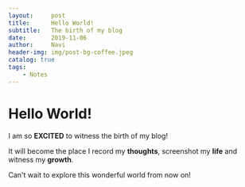 ```yaml
---
layout:     post
title:      Hello World!
subtitle:   The birth of my blog
date:       2019-11-06
author:     Navi
header-img: img/post-bg-coffee.jpeg
catalog: true
tags:
    - Notes
---
```

# Hello World!
I am so **EXCITED** to witness the birth of my blog!

It will become the place I record my **thoughts**, screenshot my **life** and witness my **growth**.

Can't wait to explore this wonderful world from now on!